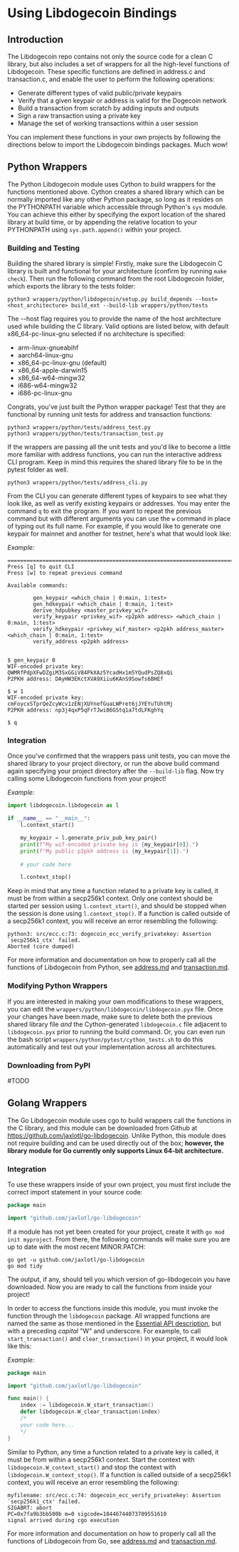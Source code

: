 # Using Libdogecoin Bindings

## Introduction
The Libdogecoin repo contains not only the source code for a clean C library, but also includes a set of wrappers for all the high-level functions of Libdogecoin. These specific functions are defined in address.c and transaction.c, and enable the user to perform the following operations:
- Generate different types of valid public/private keypairs
- Verify that a given keypair or address is valid for the Dogecoin network
- Build a transaction from scratch by adding inputs and outputs
- Sign a raw transaction using a private key
- Manage the set of working transactions within a user session

You can implement these functions in your own projects by following the directions below to import the Libdogecoin bindings packages. Much wow!

## Python Wrappers
The Python Libdogecoin module uses Cython to build wrappers for the functions mentioned above. Cython creates a shared library which can be normally imported like any other Python package, so long as it resides on the PYTHONPATH variable which accessible through Python's `sys` module. You can achieve this either by specifying the export location of the shared library at build time, or by appending the relative location to your PYTHONPATH using `sys.path.append()` within your project. 

### Building and Testing
Building the shared library is simple! Firstly, make sure the Libdogecoin C library is built and functional for your architecture (confirm by running `make check`). Then run the following command from the root Libdogecoin folder, which exports the library to the tests folder:
```
python3 wrappers/python/libdogecoin/setup.py build_depends --host=<host_architecture> build_ext --build-lib wrappers/python/tests
```
The --host flag requires you to provide the name of the host architecture used while building the C library. Valid options are listed below, with default x86_64-pc-linux-gnu selected if no architecture is specified:
- arm-linux-gnueabihf
- aarch64-linux-gnu
- x86_64-pc-linux-gnu (default)
- x86_64-apple-darwin15
- x86_64-w64-mingw32
- i686-w64-mingw32
- i686-pc-linux-gnu

Congrats, you've just built the Python wrapper package! Test that they are functional by running unit tests for address and transaction functions:
```
python3 wrappers/python/tests/address_test.py
python3 wrappers/python/tests/transaction_test.py
```
If the wrappers are passing all the unit tests and you'd like to become a little more familiar with address functions, you can run the interactive address CLI program. Keep in mind this requires the shared library file to be in the pytest folder as well.
```
python3 wrappers/python/tests/address_cli.py
```
From the CLI you can generate different types of keypairs to see what they look like, as well as verify existing keypairs or addresses. You may enter the command `q` to exit the program. If you want to repeat the previous command but with different arguments you can use the `w` command in place of typing out its full name. For example, if you would like to generate one keypair for mainnet and another for testnet, here's what that would look like:

_Example:_
```
=====================================================================================
Press [q] to quit CLI
Press [w] to repeat previous command

Available commands:

        gen_keypair <which_chain | 0:main, 1:test>
        gen_hdkeypair <which_chain | 0:main, 1:test>
        derive_hdpubkey <master_privkey_wif>
        verify_keypair <privkey_wif> <p2pkh address> <which_chain | 0:main, 1:test>
        verify_hdkeypair <privkey_wif_master> <p2pkh address_master> <which_chain | 0:main, 1:test>
        verify_address <p2pkh address>


$ gen_keypair 0
WIF-encoded private key: QWMRfPdpXFwDZgiM3SxGGiV84PkXAz5YcadHx1m5YQudPsZQ8xQi
P2PKH address: DAyHW3EKctXVA9Xiiu6KAnS9Sowfs6BHEf

$ w 1
WIF-encoded private key: cmFoycxSTprQeZcyWcv1zENjXUYnefGuaLWPret6jJYEYuTUhtMj
P2PKH address: np3j4qxP5qFrTJwi86GStq1a7tdLFKghYq

$ q
```


### Integration
Once you've confirmed that the wrappers pass unit tests, you can move the shared library to your project directory, or run the above build command again specifying your project directory after the `--build-lib` flag. Now try calling some Libdogecoin functions from your project!

_Example:_
```py
import libdogecoin.libdogecoin as l

if __name__ == "__main__":
    l.context_start()

    my_keypair = l.generate_priv_pub_key_pair()
    print(f"My wif-encoded private key is {my_keypair[0]}.")
    print(f"My public p2pkh address is {my_keypair[1]}.")
    
    # your code here

    l.context_stop()
```
Keep in mind that any time a function related to a private key is called, it must be from within a secp256k1 context. Only one context should be started per session using `l.context_start()`, and should be stopped when the session is done using `l.context_stop()`. If a function is called outside of a secp256k1 context, you will receive an error resembling the following:
```
python3: src/ecc.c:73: dogecoin_ecc_verify_privatekey: Assertion `secp256k1_ctx' failed.
Aborted (core dumped)
```

For more information and documentation on how to properly call all the functions of Libdogecoin from Python, see [address.md](address.md) and [transaction.md](transaction.md).

### Modifying Python Wrappers
If you are interested in making your own modifications to these wrappers, you can edit the `wrappers/python/libdogecoin/libdogecoin.pyx` file. Once your changes have been made, make sure to delete both the previous shared library file _and_ the Cython-generated `libdogecoin.c` file adjacent to `libdogecoin.pyx` prior to running the build command. Or, you can even run the bash script `wrappers/python/pytest/cython_tests.sh` to do this automatically and test out your implementation across all architectures.

### Downloading from PyPI
#TODO


## Golang Wrappers
The Go Libdogecoin module uses cgo to build wrappers call the functions in the C library, and this module can be downloaded from Github at https://github.com/jaxlotl/go-libdogecoin. Unlike Python, this module does not require building and can be used directly out of the box; **however, the library module for Go currently only supports Linux 64-bit architecture.**

### Integration
To use these wrappers inside of your own project, you must first include the correct import statement in your source code:
```go
package main

import "github.com/jaxlotl/go-libdogecoin"
```
If a module has not yet been created for your project, create it with `go mod init myproject`. From there, the following commands will make sure you are up to date with the most recent MINOR.PATCH:
```
go get -u github.com/jaxlotl/go-libdogecoin
go mod tidy
```
The output, if any, should tell you which version of go-libdogecoin you have downloaded. Now you are ready to call the functions from inside your project!

In order to access the functions inside this module, you must invoke the function through the `libdogecoin` package. All wrapped functions are named the same as those mentioned in the [Essential API description](transaction.md#essential-api), but with a preceding _capital_ "W" and underscore. For example, to call `start_transaction()` and `clear_transaction()` in your project, it would look like this:

_Example:_
```go
package main

import "github.com/jaxlotl/go-libdogecoin"

func main() {
    index := libdogecoin.W_start_transaction()
    defer libdogecoin.W_clear_transaction(index)
    /*
    your code here...
    */
}
```

Similar to Python, any time a function related to a private key is called, it must be from within a secp256k1 context. Start the context with `libdogecoin.W_context_start()` and stop the context with `libdogecoin.W_context_stop()`. If a function is called outside of a secp256k1 context, you will receive an error resembling the following:
```
myfilename: src/ecc.c:74: dogecoin_ecc_verify_privatekey: Assertion `secp256k1_ctx' failed.
SIGABRT: abort
PC=0x7fa9b3bb500b m=0 sigcode=18446744073709551610
signal arrived during cgo execution
```

For more information and documentation on how to properly call all the functions of Libdogecoin from Go, see [address.md](address.md) and [transaction.md](transaction.md).
